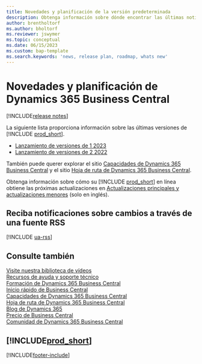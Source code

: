 ```yaml
---
title: Novedades y planificación de la versión predeterminada
description: Obtenga información sobre dónde encontrar las últimas noticias y actualizaciones de características nuevas y existentes para la versión predeterminada de Business Central.
author: brentholtorf
ms.author: bholtorf
ms.reviewer: jswymer
ms.topic: conceptual
ms.date: 06/15/2023
ms.custom: bap-template
ms.search.keywords: 'news, release plan, roadmap, whats new'
---
```

# <a name="new-and-planned-for-dynamics-365-business-central"></a>Novedades y planificación de Dynamics 365 Business Central

[!INCLUDE[release notes](includes/release-notes.md)]

La siguiente lista proporciona información sobre las últimas versiones de [!INCLUDE [prod_short](includes/prod_short.md)].  

* [Lanzamiento de versiones de 1 2023](/dynamics365/release-plans/)
* [Lanzamiento de versiones de 2 2022](/dynamics365-release-plan/2022wave2/smb/dynamics365-business-central/planned-features)  

También puede querer explorar el sitio [Capacidades de Dynamics 365 Business Central](https://dynamics.microsoft.com/business-central/capabilities/) y el sitio [Hoja de ruta de Dynamics 365 Business Central](https://dynamics.microsoft.com/roadmap/business-central/).  

Obtenga información sobre cómo su [!INCLUDE [prod_short](includes/prod_short.md)] en línea obtiene las próximas actualizaciones en [Actualizaciones principales y actualizaciones menores](/dynamics365/business-central/dev-itpro/administration/update-rollout-timeline) (solo en inglés).

## <a name="get-notified-about-changes-through-an-rss-feed"></a>Reciba notificaciones sobre cambios a través de una fuente RSS

[!INCLUDE [ua-rss](includes/ua-rss.md)]

## <a name="see-also"></a>Consulte también

[Visite nuestra biblioteca de vídeos](across-videos.md)  
[Recursos de ayuda y soporte técnico](product-help-and-support.md)  
[Formación de Dynamics 365 Business Central](/training/dynamics365/business-central?WT.mc_id=dyn365bc_landingpage-docs)  
[Inicio rápido de Business Central](quick-start-business-central.md)  
[Capacidades de Dynamics 365 Business Central](https://dynamics.microsoft.com/business-central/capabilities/)  
[Hoja de ruta de Dynamics 365 Business Central](https://dynamics.microsoft.com/roadmap/business-central/)  
[Blog de Dynamics 365](https://cloudblogs.microsoft.com/dynamics365/it/product/business-central/)  
[Precio de Business Central](https://dynamics.microsoft.com/business-central/overview/#pricing)  
[Comunidad de Dynamics 365 Business Central](https://community.dynamics.com/business/)

## [!INCLUDE[prod_short](includes/free_trial_md.md)]

[!INCLUDE[footer-include](includes/footer-banner.md)]
